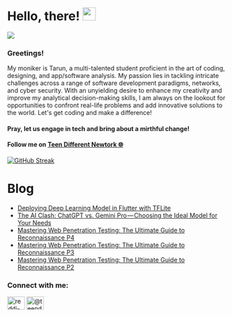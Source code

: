 # Hello, there! <img src="https://raw.githubusercontent.com/MartinHeinz/MartinHeinz/master/wave.gif" width="30px">
![](https://komarev.com/ghpvc/?username=REDDITARUN&color=brightgreen)

### Greetings! 
My moniker is Tarun, a multi-talented student proficient in the art of coding, designing, and app/software analysis. My passion lies in tackling intricate challenges across a range of software development paradigms, networks, and cyber security. With an unyielding desire to enhance my creativity and improve my analytical decision-making skills, I am always on the lookout for opportunities to confront real-life problems and add innovative solutions to the world. Let's get coding and make a difference!

#### Pray, let us engage in tech and bring about a mirthful change!

#### Follow me on [Teen Different Newtork 🌐](https://linktr.ee/teendifferent7)

[![GitHub Streak](https://streak-stats.demolab.com?user=REDDITARUN&theme=tokyonight&hide_border=true&background=EB545400)](https://git.io/streak-stats)

# Blog

<!-- BLOG-POST-LIST:START -->
- [Deploying Deep Learning Model in Flutter with TFLite](https://medium.com/@teendifferent7/deploying-deep-learning-model-in-flutter-with-tflite-507b30ce00f0?source=rss-9ecb664d87c1------2)
- [The AI Clash: ChatGPT vs. Gemini Pro — Choosing the Ideal Model for Your Needs](https://medium.com/@teendifferent7/the-ai-clash-chatgpt-vs-gemini-pro-choosing-the-ideal-model-for-your-needs-817e99d570dd?source=rss-9ecb664d87c1------2)
- [Mastering Web Penetration Testing: The Ultimate Guide to Reconnaissance P4](https://osintteam.blog/mastering-web-penetration-testing-the-ultimate-guide-to-reconnaissance-p4-f51adce071fd?source=rss-9ecb664d87c1------2)
- [Mastering Web Penetration Testing: The Ultimate Guide to Reconnaissance P3](https://osintteam.blog/mastering-web-penetration-testing-the-ultimate-guide-to-reconnaissance-p3-36dd2fc9851c?source=rss-9ecb664d87c1------2)
- [Mastering Web Penetration Testing: The Ultimate Guide to Reconnaissance P2](https://osintteam.blog/mastering-web-penetration-testing-the-ultimate-guide-to-reconnaissance-p2-f922d77e3fa0?source=rss-9ecb664d87c1------2)
<!-- BLOG-POST-LIST:END -->


<h3 align="left">Connect with me:</h3>
<p align="left">
<a href="https://linkedin.com/in/reddi-tarun-466470190" target="blank"><img align="center" src="https://raw.githubusercontent.com/rahuldkjain/github-profile-readme-generator/master/src/images/icons/Social/linked-in-alt.svg" alt="reddi-tarun-466470190" height="30" width="40" /></a>
<a href="https://medium.com/@teendifferent7" target="blank"><img align="center" src="https://raw.githubusercontent.com/rahuldkjain/github-profile-readme-generator/master/src/images/icons/Social/medium.svg" alt="@teendifferent7" height="30" width="40" /></a>
</p>

<!--
**REDDITARUN/REDDITARUN** is a ✨ _special_ ✨ repository because its `README.md` (this file) appears on your GitHub profile.

Here are some ideas to get you started:

- 🔭 I’m currently working on ...
- 🌱 I’m currently learning ...
- 👯 I’m looking to collaborate on ...
- 🤔 I’m looking for help with ...
- 💬 Ask me about ...
- 📫 How to reach me: ...
- 😄 Pronouns: ...
- ⚡ Fun fact: ...
-->
